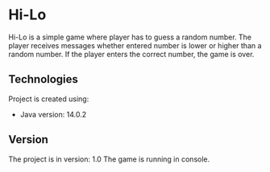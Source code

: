 # Hi-Lo
Hi-Lo is a simple game where player has to guess a random number. The player receives messages whether entered number is lower or higher than a random number. If the player enters the correct number, the game is over.

## Technologies
Project is created using:
* Java version: 14.0.2

## Version
The project is in version: 1.0
The game is running in console.
